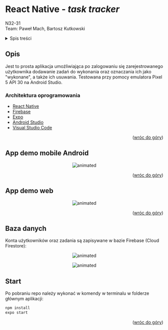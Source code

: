  # React Native - <i>task tracker</i> 

<p align="center">

  N32-31<br>
  Team: Paweł Mach, Bartosz Kutkowski
  
 </p>
 
 <!-- TABLE OF CONTENTS -->
<details>
  <summary>Spis treści</summary>
  <ol>
    <li>
      <a href="#opis">Opis</a>
      <ul>
        <li><a href="#architektura-oprogramowania">Architektura oprogramowania</a></li>
      </ul>
    </li>
    <li>
      <a href="#app-demo-mobile-android">App demo mobile Android</a>
    </li>
    <li>
      <a href="#app-demo-web">App demo web</a>
    </li>
    <li>
      <a href="#baza-danych">Baza danych</a>
    </li>
     <li>
      <a href="#start">Start</a>
    </li>
  </ol>
</details>

 
 ## Opis

  Jest to prosta aplikacja umożliwiająca po zalogowaniu się zarejestrowanego użytkownika
  dodawanie zadań do wykonania oraz oznaczania ich jako "wykonane", a także ich usuwania.
  Testowana przy pomocy emulatora Pixel 5 API 30 na Android Studio.

### Architektura oprogramowania

* [React Native](https://reactnative.dev/)
* [Firebase](https://firebase.google.com/)
* [Expo](https://expo.dev/)
* [Android Studio](https://developer.android.com/)
* [Visual Studio Code](https://code.visualstudio.com/)

<p align="right">(<a href="#top">wróc do góry</a>)</p>

## App demo mobile Android

<p align="center">
  <img src="https://github.com/pmh-projects/ern/blob/master/addfiles/reactnativeexpo2022_v02.gif" alt="animated" />
</p>

<p align="right">(<a href="#top">wróc do góry</a>)</p>

## App demo web

<p align="center">
  <img src="https://github.com/pmh-projects/ern/blob/master/addfiles/reactnativeexpo2222.gif" alt="animated" />
</p>

<p align="right">(<a href="#top">wróc do góry</a>)</p>

## Baza danych

Konta użytkowników oraz zadania są zapisywane w bazie Firebase (Cloud Firestore):
  
<p align="center">
  <img src="https://github.com/pmh-projects/ern/blob/master/addfiles/fire.png" alt="animated" />
</p><p align="center">
  <img src="https://github.com/pmh-projects/ern/blob/master/addfiles/fire2.jpg" alt="animated" />
</p>

## Start

  Po pobraniu repo należy wykonać w komendy w terminalu w folderze głównym aplikacji:

  ```sh
  npm install
  expo start
  ```

<p align="right">(<a href="#top">wróc do góry</a>)</p>
